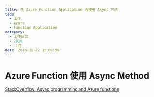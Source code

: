 ```yaml
---
title: 在 Azure Function Application 內使用 Async 方法
tags:
  - 工作
  - Azure
  - Function Application
category:
  - 工作日誌
  - 2018
  - 11月
date: 2018-11-22 15:06:50
---
```

# Azure Function 使用 Async Method #

[StackOverflow: Async programming and Azure functions](https://stackoverflow.com/questions/48339829/async-programming-and-azure-functions)